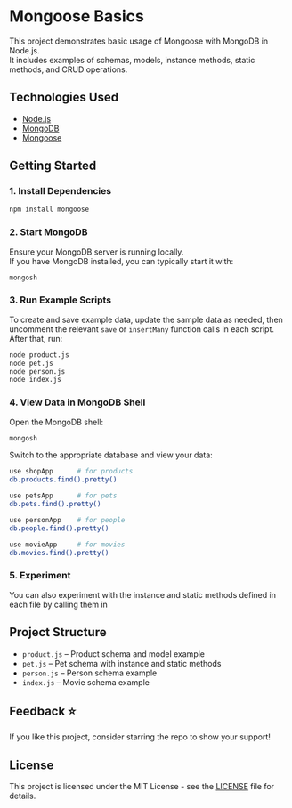 # Mongoose Basics

This project demonstrates basic usage of Mongoose with MongoDB in Node.js.  
It includes examples of schemas, models, instance methods, static methods, and CRUD operations.

## Technologies Used

- [Node.js](https://nodejs.org/)
- [MongoDB](https://www.mongodb.com/)
- [Mongoose](https://mongoosejs.com/)

## Getting Started

### 1. Install Dependencies

```bash
npm install mongoose
```

### 2. Start MongoDB

Ensure your MongoDB server is running locally.  
If you have MongoDB installed, you can typically start it with:

```bash
mongosh
```

### 3. Run Example Scripts

To create and save example data, update the sample data as needed, then uncomment the relevant `save` or `insertMany` function calls in each script. After that, run:

```bash
node product.js
node pet.js
node person.js
node index.js
```

### 4. View Data in MongoDB Shell

Open the MongoDB shell:

```bash
mongosh
```

Switch to the appropriate database and view your data:

```bash
use shopApp      # for products
db.products.find().pretty()

use petsApp      # for pets
db.pets.find().pretty()

use personApp    # for people
db.people.find().pretty()

use movieApp     # for movies
db.movies.find().pretty()
```

### 5. Experiment

You can also experiment with the instance and static methods defined in each file by calling them in

## Project Structure

- `product.js` – Product schema and model example
- `pet.js` – Pet schema with instance and static methods
- `person.js` – Person schema example
- `index.js` – Movie schema example

## Feedback ⭐️ 
If you like this project, consider starring the repo to show your support! 

## License
This project is licensed under the MIT License - see the [LICENSE](LICENSE) file for details.